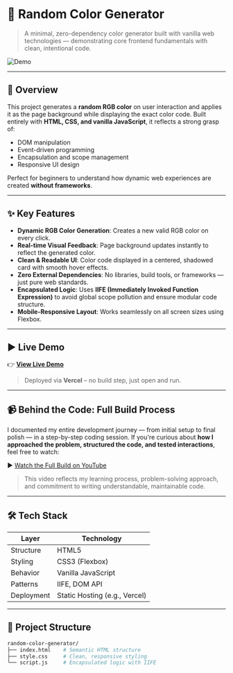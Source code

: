 # 🎨 Random Color Generator

> A minimal, zero-dependency color generator built with vanilla web technologies — demonstrating core frontend fundamentals with clean, intentional code.

![Demo](![demo](demo.png))  

---

## 🚀 Overview

This project generates a **random RGB color** on user interaction and applies it as the page background while displaying the exact color code. Built entirely with **HTML, CSS, and vanilla JavaScript**, it reflects a strong grasp of:

- DOM manipulation
- Event-driven programming
- Encapsulation and scope management
- Responsive UI design

Perfect for beginners to understand how dynamic web experiences are created **without frameworks**.

---

## ✨ Key Features

- **Dynamic RGB Color Generation**: Creates a new valid RGB color on every click.
- **Real-time Visual Feedback**: Page background updates instantly to reflect the generated color.
- **Clean & Readable UI**: Color code displayed in a centered, shadowed card with smooth hover effects.
- **Zero External Dependencies**: No libraries, build tools, or frameworks — just pure web standards.
- **Encapsulated Logic**: Uses **IIFE (Immediately Invoked Function Expression)** to avoid global scope pollution and ensure modular code structure.
- **Mobile-Responsive Layout**: Works seamlessly on all screen sizes using Flexbox.

---

## ▶️ Live Demo

👉 **[View Live Demo](https://your-username.github.io/random-color-generator)**

> Deployed via **Vercel** – no build step, just open and run.

---

## 📹 Behind the Code: Full Build Process

I documented my entire development journey — from initial setup to final polish — in a step-by-step coding session. If you're curious about **how I approached the problem, structured the code, and tested interactions**, feel free to watch:

▶️ [Watch the Full Build on YouTube](https://youtu.be/Z1j0lDjgFrw)

> This video reflects my learning process, problem-solving approach, and commitment to writing understandable, maintainable code.

---

## 🛠️ Tech Stack

| Layer       | Technology        |
|-------------|-------------------|
| Structure   | HTML5             |
| Styling     | CSS3 (Flexbox)    |
| Behavior    | Vanilla JavaScript|
| Patterns    | IIFE, DOM API     |
| Deployment  | Static Hosting (e.g., Vercel) |

---

## 📁 Project Structure

```bash
random-color-generator/
├── index.html    # Semantic HTML structure
├── style.css     # Clean, responsive styling
└── script.js     # Encapsulated logic with IIFE